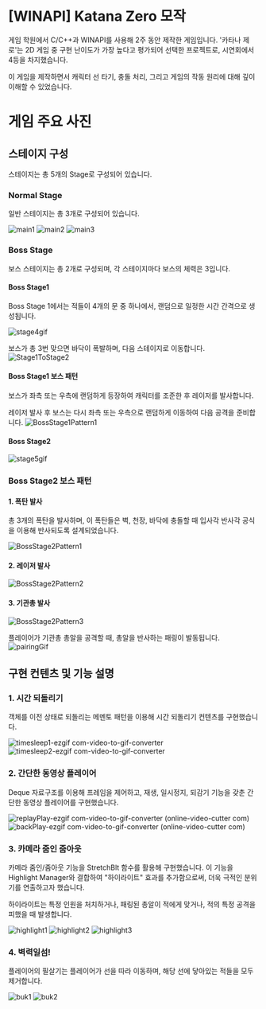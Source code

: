 # [WINAPI] Katana Zero 모작
게임 학원에서 C/C++과 WINAPI를 사용해 2주 동안 제작한 게임입니다. '카타나 제로'는 2D 게임 중 구현 난이도가 가장 높다고 평가되어 선택한 프로젝트로, 시연회에서 4등을 차지했습니다. 

이 게임을 제작하면서 캐릭터 선 타기, 충돌 처리, 그리고 게임의 작동 원리에 대해 깊이 이해할 수 있었습니다.

# 게임 주요 사진
## 스테이지 구성
스테이지는 총 5개의 Stage로 구성되어 있습니다.

### Normal Stage 
일반 스테이지는 총 3개로 구성되어 있습니다.

![main1](https://github.com/user-attachments/assets/d80cdf1a-f9ea-4838-af2c-0dab33c5335a)
![main2](https://github.com/user-attachments/assets/2f68f863-d5d2-4801-b18d-ba29a8b57117)
![main3](https://github.com/user-attachments/assets/bd0d8532-320d-4a4c-b6e6-014dfad4cc2e)

### Boss Stage
보스 스테이지는 총 2개로 구성되며, 각 스테이지마다 보스의 체력은 3입니다.

#### Boss Stage1
Boss Stage 1에서는 적들이 4개의 문 중 하나에서, 랜덤으로 일정한 시간 간격으로 생성됩니다.

![stage4gif](https://github.com/user-attachments/assets/3beae129-3f16-479b-9200-9cb043f64743)

보스가 총 3번 맞으면 바닥이 폭발하며, 다음 스테이지로 이동합니다.
![Stage1ToStage2](https://github.com/user-attachments/assets/cd563b8f-ed5d-4cd6-8eea-1a2eca769851)

#### Boss Stage1 보스 패턴
보스가 좌측 또는 우측에 랜덤하게 등장하여 캐릭터를 조준한 후 레이저를 발사합니다. 

레이저 발사 후 보스는 다시 좌측 또는 우측으로 랜덤하게 이동하여 다음 공격을 준비합니다.
![BossStage1Pattern1](https://github.com/user-attachments/assets/95857d29-a977-4191-b4ad-c00eeada3b43)

#### Boss Stage2
![stage5gif](https://github.com/user-attachments/assets/4a6227ef-26c2-497d-88ee-4c9c8566e0af)

### Boss Stage2 보스 패턴
#### 1. 폭탄 발사
총 3개의 폭탄을 발사하며, 이 폭탄들은 벽, 천장, 바닥에 충돌할 때 입사각 반사각 공식을 이용해 반사되도록 설계되었습니다.

![BossStage2Pattern1](https://github.com/user-attachments/assets/40626d41-f381-4a42-b83e-83969c87f04e)

#### 2. 레이저 발사
![BossStage2Pattern2](https://github.com/user-attachments/assets/2bfd4488-4bce-406c-9698-81cfbbada552)

#### 3. 기관총 발사
![BossStage2Pattern3](https://github.com/user-attachments/assets/b80a2dd4-152f-45f3-a9ba-a874f5e766b2)

플레이어가 기관총 총알을 공격할 때, 총알을 반사하는 패링이 발동됩니다.
![pairingGif](https://github.com/user-attachments/assets/d5789589-bc7d-4f8f-9bb8-a31fcbd7de0e)

## 구현 컨텐츠 및 기능 설명
### 1. 시간 되돌리기
객체를 이전 상태로 되돌리는 메멘토 패턴을 이용해 시간 되돌리기 컨텐츠를 구현했습니다.

![timesleep1-ezgif com-video-to-gif-converter](https://github.com/user-attachments/assets/571fe536-851d-44ad-a502-11e5b81ecef9)
![timesleep2-ezgif com-video-to-gif-converter](https://github.com/user-attachments/assets/7d0f720e-561b-4d74-88b7-17714f354eaf)

### 2. 간단한 동영상 플레이어
Deque 자료구조를 이용해 프레임을 제어하고, 재생, 일시정지, 되감기 기능을 갖춘 간단한 동영상 플레이어를 구현했습니다.

![replayPlay-ezgif com-video-to-gif-converter (online-video-cutter com)](https://github.com/user-attachments/assets/7debf1cc-ae56-4947-86ba-5b0a1deaade3)
![backPlay-ezgif com-video-to-gif-converter (online-video-cutter com)](https://github.com/user-attachments/assets/40532201-315e-454f-93e0-b55649e65e0c)

### 3. 카메라 줌인 줌아웃
카메라 줌인/줌아웃 기능을 StretchBlt 함수를 활용해 구현했습니다. 
이 기능을 Highlight Manager와 결합하여 "하이라이트" 효과를 추가함으로써, 더욱 극적인 분위기를 연출하고자 했습니다.

하이라이트는 특정 인원을 처치하거나, 패링된 총알이 적에게 맞거나, 적의 특정 공격을 피했을 때 발생합니다.

![highlight1](https://github.com/user-attachments/assets/cd98c1ce-9fb7-4461-a1aa-0e510120b30b)
![highlight2](https://github.com/user-attachments/assets/fe0af3c5-311d-4d36-a91e-e8ba92e121f8)
![highlight3](https://github.com/user-attachments/assets/0d730a09-1cb9-40d9-8a02-6f1b047cafdb)

### 4. 벽력일섬!
플레이어의 필살기는 플레이어가 선을 따라 이동하며, 해당 선에 닿아있는 적들을 모두 제거합니다.

![buk1](https://github.com/user-attachments/assets/b90c604f-12d5-4a93-886d-4c47e8f70ff5)
![buk2](https://github.com/user-attachments/assets/a91741b1-4446-48f3-b4d0-a4611333a310)
